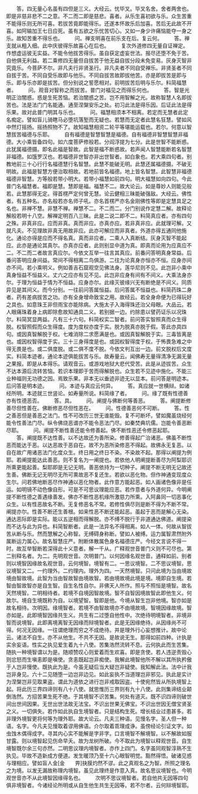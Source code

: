 <!-- { "loadSidebar": true } -->
　　答。四无量心名虽有四但是三义。大经云。忧毕叉。毕叉名舍。舍者两舍也。即是非慈非悲不二之意。不二而二即是慈悲。喜者。从乐生喜初欲与乐。众生苦重不能得乐则无所可喜。若拔苦竟即能得乐。还遂本怀故乐后加喜。苦后无此故不开喜。如阿输加王七日应死。虽有五欲之乐忧苦切心。又如一身少许痛恼能夺一身之乐。故知苦重不得乐也。
　　问。禅支明喜在前乐支在后。复云何。
　　答。禅支就从粗入细。此中庆彼得乐故喜心在后也。
　　复次外道修四无量自证禅定。作想虚运彼无实益。不能令他拔苦得乐。虽自获定虚妄世法。报尽还堕不免于苦。自他俱无利益。若二乘修四无量但自拔苦于他无益自拔分段未免变易。灰身灭智非究竟乐。今菩萨不尔。非凡夫行非贤圣行。非凡夫者不同自受禅乐。非贤圣者不同自拔于苦。不同自受乐故即与他乐。不同自拔苦故即拔他苦。亦是即拔苦是即与乐。即与乐亦即是拔苦。但分别说之誓愿相对。前明拔苦后明与乐尔。料简福慧者。
　　问。观音对智称之而拔苦。普门对福见之而得乐何也。
　　答。智是光明正治闇惑。惑是生死苦恼。若治闇惑之苦。岂不用智解之光。故称智慧人名即拔苦也。法是法门门名能通。通至涅槃安乐之处。初习此法是得乐因。后证此法是得乐果。故对此普门明其与乐也。
　　问。福慧相须本不相离。若定而无慧者此定名痴定。譬如盲儿骑瞎马必堕坑落堑而无疑也。若慧而无定者此慧名狂慧。譬如风中然灯摇扬。摇扬照物不了。故知福慧相资二轮平等堪能运载也。若尔。何意以智慧拔苦福德与乐耶。
　　自有福德是智慧智慧是福德。自有福德非智慧智慧非福德。大小乘皆备四句。如六度菩萨修般若。分阎浮提为七分。此是世智不能断惑。此犹属福德摄。即名此福是智故。此智是福不断惑故。若声闻人智慧能断若名智慧非福德。如饿罗汉也。若福德非世智亦非出世智者。如白象也。若大乘四句者。别教地前三十心行行名福德慧行名智慧。此慧不能破无明。此慧还属福德摄。不破无明故。此福是智慧方便治取相故。若地前皆名福德。地上皆名智慧。此智慧非福德福德非智慧。方等般若带小明大。若带小福慧如前四句。明大福慧如向四句。今此普门名福慧者。福即是慧。慧即是福。福慧不二。故大论云。如是尊妙人则能见般若。此慧那得无定。得首楞严定何曾无慧。论云健相三昧能破强敌。大经云。佛性者。有五种名。亦名般若亦名师子吼。亦名首楞严亦名金刚佛性等即是定慧具足之名也。非禅不慧。非慧不禅。禅慧不二。不二而二。分门别说作定慧二解。故释论解般若明十八空。解禅定明百八三昧。此是二说二即不二。料简真应者。亦有四句之殊。非真非应。应而非真。真而非应。亦真亦应。若非真非应。此就理可解。又就凡夫。不见理故非真无用故非应。此亦可解应而非真者。外道亦得五通同他施化。通论亦得是应而不得名真。真而非应者。二乘人入真断结。灰身灭智不能起应。此亦是通论其真尔。亦真亦应者。此则别显中道为真。即真而论用为应真应不二。不二而二者故言真应尔。今依文互举一往言其真应。前番问答明真身常益。后番问答明应身间益。常间不得相离二鸟俱游。二往为论真身亦恒亦不恒。应身亦间亦不间。若小乘明义。例如善吉石窟观空见佛法身。莲华尼则不见。此岂非小乘中真身恒益不恒益义。丈六之应亦有见不见。此岂非应身有间有不间义。大乘法身亦尔。于理为恒益于情为不恒益。应身亦尔。此缘灭彼缘兴无有断绝是不间义。同质异见是其间义。而今分别。一往前问答属恒益。后问答属不恒益也。料简药珠二身者。药有差病拔苦之功。亦有全身增命致宝之用。故经云。若全身命便为已得玩好之具也。如意珠王非但雨宝亦能除病。大施太子入海得珠还治父母眼。大品云。若人眼痛珠着身上病即除愈故知通具二义。若别据一边。约除患以譬药证乐以况珠尔。料简冥显两益。凡有三十六句。料简权实二智者。前问答实智照真而众生得脱。权智照假而众生得度。度为度权亦度于实。脱为脱真亦脱于假。答此亦具四句。或因真智解脱于权。七难消除二求愿满是也。或因真智解脱于实。三毒皆离是也。或因权智得度于实。三十三身得度是也。或因权智得度于权。于怖畏急难之中得无畏是也。或二俱度脱。或二俱不度不脱。今依文判互出一边。前文脱权后文度实。料简本迹者。通论本迹俱能拔苦与乐。故寿量云。闻佛寿无量得清净无漏无量之果报。即是从本得乐。请观音云。或游戏地狱大悲代受苦。此是从迹拔苦。众生不达本源后流转苦恼。若识本理即于苦而得解脱也。众生若不见迹中施化。不能三业种福则无功德之因。焉致乐果。非本无以垂迹非迹无以显本。前问答是明迹本。后问答是明本迹。
　　问。本迹与真应云何异。
　　答。真应就一世横辩。如诸经所明。本迹就三世竖论。如寿量所说。料简缘了者。
　　问。缘了既有性德善亦有性德恶否。
　　答。具。
　　问。阐提与佛断何等善恶。
　　答。阐提断修善尽但性善在。佛断修恶尽但性恶在。
　　问。性德善恶何不可断。
　　答。性之善恶但是善恶之法门。性不可改历三世无谁能毁。复不可断坏。譬如魔虽烧经何能令性善法门尽。纵令佛烧恶谱亦不能令恶法门尽。如秦焚典坑儒。岂能令善恶断尽耶。
　　问。阐提不断性善还能令修善起。佛不断性恶还令修恶起耶。
　　答。阐提既不达性善。以不达故还为善所染。修善得起广治诸恶。佛虽不断性恶而能达于恶。以达恶故于恶自在。故不为恶所染修恶不得起。故佛永无复恶。以自在故广用诸恶法门化度众生。终日用之终日不染。不染故不起。那得以阐提为例耶。若阐提能达此善恶。则不复名为一阐提也。若依他人明阐提断善尽为阿梨耶识所熏更能起善。梨耶即是无记无明。善恶依持为一切种子。阐提不断无明无记故还生善。佛断无记无明尽无所可熏故恶不复还生。若欲以恶化物。但作神通变现度众生尔。问若佛地断恶尽作神通以恶化物者。此作意方能起恶。如人画诸色像非是任运。如明镜不动色像自形。可是不可思议理能应恶。若作意者与外道何异。今明阐提不断性德之善遇缘善发。佛亦不断性恶机缘所激慈力所熏。入阿鼻同一切恶事化众生。以有性恶故名不断。无复修恶名不常。若修性俱尽则是断不得为不断不常。阐提亦尔。性善不断还生善根。如来性恶不断还能起恶。虽起于恶而是解心无染。通达恶际即是实际。能以五逆相而得解脱。亦不缚不脱行于非道通达佛道。阐提染而不达与此为异也。料简智断者。此是一法异名不得相离。如人一体。何故从智拔苦从断与乐。然而慧解之心称智。无缚碍身称断。譬如人被缚。运力属智肃然附外属断运力属心。故名智慧庄严。附断体散属色身名福德庄严。今经文言说不得一时。故互举智断若深得此十义意者。解一千从。广释观世音普门义则不可尽也。第二别释名者。为二。先明观世音。次明普门。以何因缘名观世音。通释如前。别者则以境智因缘故名观世音。云何境智。境智有二。一思议境智。二不思议境智。思议境智又二。一约理外。二约理内。理外为四。一天然境智。只问此境为当由境故境由智故境。此智为当由智故智由境故智。若由境故境此境是境。境即自生境。若智由智故智亦是自生智。自生名性自尔。非佛天人所作。照与不照恒是境智。故名天然境智。二明相待者。若境不自境因智故境。智不自智因境故智此即他生义。何故尔。境自生境既称为自。以境望智。智即是他。今境从智生岂非他境。智亦如是故名相待。次明因。缘境智者。若境不由智故境亦不由境故境。智境因缘故境。智亦如是。此即境智因缘共生义。共生有二过堕自他性中。次绝待明境智者。非境非智而说境智。此即离境离智无因缘而辩境智者。此是无因缘绝待。从因缘尚不可得。何况无因缘。一往谓绝理而穷之不成绝待。并是理外行心妄想推计。故中论云。诸法不自生。亦不从他生。不共不无因。是故说无生。那得如前四种。计执是实余妄语。性实之执见爱生着九十八使。苦集浩然流转不息。云何执此而生苦集。随执一种境智谓以为是。随顺赞叹心则爱着而生欢喜。即是贪使。若人违逆责毁心则忿怒而生嗔恚即是嗔使。贪恚既起岂非痴使。我解此境智他所不解以其所执矜傲于人岂非慢使。既执此为是。今虽无疑后当大疑岂非疑使。我知解此法。法中计我岂非身见。六十二见随堕一边岂非边见。如此妄执不当道理岂非邪见。执此是实计为涅槃岂非见取果盗。谓此为道依之进行岂非戒取因盗。十使宛然皆从所执境智上起。将此历三界四谛则有八十八使。就思惟历三界则有九十八使。此则集谛结业颠倒浩然。方招苦果生死不绝。于其境智不识苦集。何处有道灭。既不识四谛则破世间出世间因果。无世出世法故无法宝。不识出世果无佛宝。不识出世因无僧宝贤圣之义。一切俱失。若作如此执自生境智者。只是结构生死。增长结业过患甚多。若非理外境智更将何等为理外耶。故大论云。凡夫三种语。见慢名字。圣人但一种语。名字。今凡夫见慢取着谬用佛语。介尔取着乖理成诤。虽傍经论引证文字。如虫蚀木偶得成字。寻其内心实不能解是字非字。口言境智不解境智。以不解故如服甘露。则以境智起见伤命早夭。故为龙树所破。今不取此为境智以释观世音。自生境智既尔余三句亦然。二明思议理内境智者。亦作上四门。名字虽同观智淳熟不生执见。毕故不造新成方便道。发生暖顶乃至十六心眼智明觉。豁然得悟。破诸见惑与理相应。譬如盲人金[金　　畀]抉膜灼然不谬。此之真观名之为智。所照之理名之为境。以发无漏故称理内境智。虽见此理终是作意入真。故名思议境智也。今明观世音亦不从此境智因缘得名也。
　　次明不思议境智者。若自他共无因等四句俱非境智者。今诸经论所明或从自生他生共生无因等。若不尔者。云何辩境智耶。
